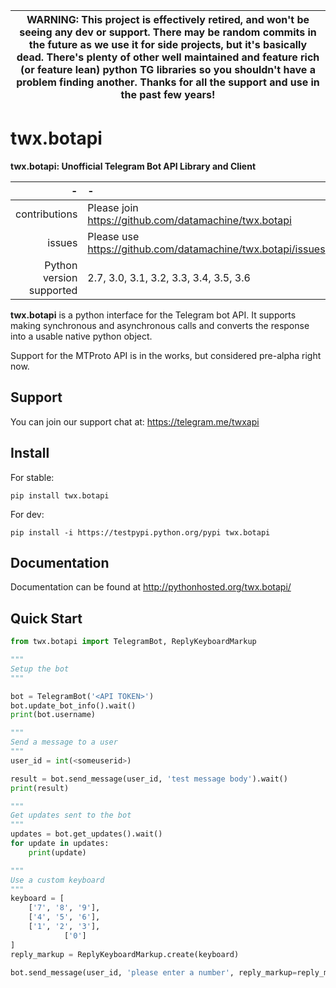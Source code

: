 | WARNING: This project is effectively retired, and won't be seeing any dev or support. There may be random commits in the future as we use it for side projects, but it's basically dead. There's plenty of other well maintained and feature rich (or feature lean) python TG libraries so you shouldn't have a problem finding another. Thanks for all the support and use in the past few years! |
| --- |




twx.botapi
==========

**twx.botapi: Unofficial Telegram Bot API Library and Client**

  -|-   
--:|:--
contributions | Please join https://github.com/datamachine/twx.botapi
issues | Please use https://github.com/datamachine/twx.botapi/issues
Python version supported | 2.7, 3.0, 3.1, 3.2, 3.3, 3.4, 3.5, 3.6

**twx.botapi** is a python interface for the Telegram bot API. It supports
making synchronous and asynchronous calls and converts the response into a
usable native python object.

Support for the MTProto API is in the works, but considered pre-alpha right now.

Support
-------

You can join our support chat at: https://telegram.me/twxapi

Install
-------

For stable:

``pip install twx.botapi``

For dev:

``pip install -i https://testpypi.python.org/pypi twx.botapi``

Documentation
-------------

Documentation can be found at http://pythonhosted.org/twx.botapi/

Quick Start
-----------

```python
from twx.botapi import TelegramBot, ReplyKeyboardMarkup

"""
Setup the bot
"""

bot = TelegramBot('<API TOKEN>')
bot.update_bot_info().wait()
print(bot.username)

"""
Send a message to a user
"""
user_id = int(<someuserid>)

result = bot.send_message(user_id, 'test message body').wait()
print(result)

"""
Get updates sent to the bot
"""
updates = bot.get_updates().wait()
for update in updates:
    print(update)

"""
Use a custom keyboard
"""
keyboard = [
    ['7', '8', '9'],
    ['4', '5', '6'],
    ['1', '2', '3'],
            ['0']
]
reply_markup = ReplyKeyboardMarkup.create(keyboard)

bot.send_message(user_id, 'please enter a number', reply_markup=reply_markup).wait()
```
